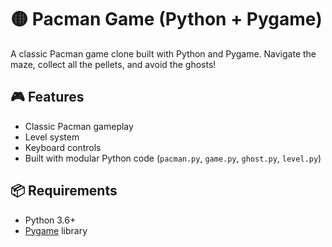 # 🟡 Pacman Game (Python + Pygame)

A classic Pacman game clone built with Python and Pygame. Navigate the maze, collect all the pellets, and avoid the ghosts!

## 🎮 Features

- Classic Pacman gameplay
- Level system
- Keyboard controls
- Built with modular Python code (`pacman.py`, `game.py`, `ghost.py`, `level.py`)

## 📦 Requirements

- Python 3.6+
- [Pygame](https://www.pygame.org/) library
